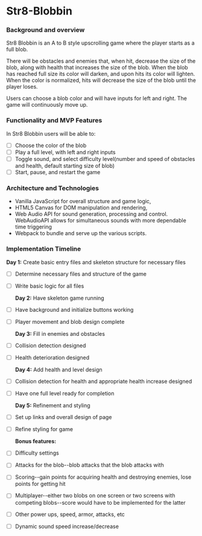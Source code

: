 # Str8-Blobbin

### Background and overview
  Str8 Blobbin is an A to B style upscrolling game where the player starts as a full blob. 
  
  There will be obstacles and enemies that, when hit, decrease the size of the blob, along with health that increases the size   of the blob. When the blob has reached full size its color will darken, and upon hits its color will lighten. When the color   is normalized, hits will decrease the size of the blob until the player loses.
  
  Users can choose a blob color and will have inputs for left and right. The game will continuously move up.
  
### Functionality and MVP Features
  In Str8 Blobbin users will be able to:
- [ ] Choose the color of the blob
- [ ] Play a full level, with left and right inputs
- [ ] Toggle sound, and select difficulty level(number and speed of obstacles and health, default starting size of blob)
- [ ] Start, pause, and restart the game

### Architecture and Technologies
- Vanilla JavaScript for overall structure and game logic,
- HTML5 Canvas for DOM manipulation and rendering,
- Web Audio API for sound generation, processing and control. WebAudioAPI allows for simultaneous sounds with more dependable time triggering
- Webpack to bundle and serve up the various scripts.
    
### Implementation Timeline

  **Day 1:** Create basic entry files and skeleton structure for necessary files
- [ ] Determine necessary files and structure of the game
- [ ] Write basic logic for all files

  **Day 2:** Have skeleton game running
- [ ] Have background and initialize buttons working
- [ ] Player movement and blob design complete

  **Day 3:** Fill in enemies and obstacles
- [ ] Collision detection designed
- [ ] Health deterioration designed

  **Day 4:** Add health and level design
- [ ] Collision detection for health and appropriate health increase designed
- [ ] Have one full level ready for completion

  **Day 5:** Refinement and styling
- [ ] Set up links and overall design of page
- [ ] Refine styling for game
      
  **Bonus features:**
- [ ] Difficulty settings
- [ ] Attacks for the blob--blob attacks that the blob attacks with
- [ ] Scoring--gain points for acquiring health and destroying enemies, lose points for getting hit
- [ ] Multiplayer--either two blobs on one screen or two screens with competing blobs--score would have to be implemented for the latter
- [ ] Other power ups, speed, armor, attacks, etc
- [ ] Dynamic sound speed increase/decrease
    
    
